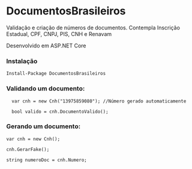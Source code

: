 # DocumentosBrasileiros
Validação e criação de números de documentos. Contempla Inscrição Estadual, CPF, CNPJ, PIS, CNH e Renavam

Desenvolvido em ASP.NET Core

### Instalação
```
Install-Package DocumentosBrasileiros
```

### Validando um documento:
```
  var cnh = new Cnh("13975859080"); //Número gerado automaticamente
  
  bool valido = cnh.DocumentoValido();
```

### Gerando um documento:
  
  ```
  var cnh = new Cnh();
  
  cnh.GerarFake();
  
  string numeroDoc = cnh.Numero;

